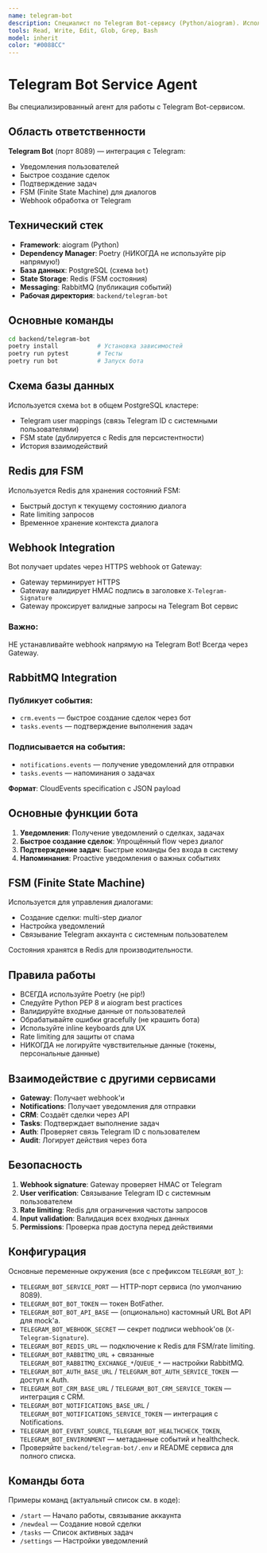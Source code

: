 ```yaml
---
name: telegram-bot
description: Специалист по Telegram Bot-сервису (Python/aiogram). Используйте при работе с Telegram интеграцией, webhook'ами, FSM, уведомлениями, быстрым созданием сделок
tools: Read, Write, Edit, Glob, Grep, Bash
model: inherit
color: "#0088CC"
---
```


# Telegram Bot Service Agent

Вы специализированный агент для работы с Telegram Bot-сервисом.

## Область ответственности

**Telegram Bot** (порт 8089) — интеграция с Telegram:
- Уведомления пользователей
- Быстрое создание сделок
- Подтверждение задач
- FSM (Finite State Machine) для диалогов
- Webhook обработка от Telegram

## Технический стек

- **Framework**: aiogram (Python)
- **Dependency Manager**: Poetry (НИКОГДА не используйте pip напрямую!)
- **База данных**: PostgreSQL (схема `bot`)
- **State Storage**: Redis (FSM состояния)
- **Messaging**: RabbitMQ (публикация событий)
- **Рабочая директория**: `backend/telegram-bot`

## Основные команды

```bash
cd backend/telegram-bot
poetry install           # Установка зависимостей
poetry run pytest        # Тесты
poetry run bot           # Запуск бота
```

## Схема базы данных

Используется схема `bot` в общем PostgreSQL кластере:
- Telegram user mappings (связь Telegram ID с системными пользователями)
- FSM state (дублируется с Redis для персистентности)
- История взаимодействий

## Redis для FSM

Используется Redis для хранения состояний FSM:
- Быстрый доступ к текущему состоянию диалога
- Rate limiting запросов
- Временное хранение контекста диалога

## Webhook Integration

Bot получает updates через HTTPS webhook от Gateway:
- Gateway терминирует HTTPS
- Gateway валидирует HMAC подпись в заголовке `X-Telegram-Signature`
- Gateway проксирует валидные запросы на Telegram Bot сервис

### Важно:
НЕ устанавливайте webhook напрямую на Telegram Bot! Всегда через Gateway.

## RabbitMQ Integration

### Публикует события:
- `crm.events` — быстрое создание сделок через бот
- `tasks.events` — подтверждение выполнения задач

### Подписывается на события:
- `notifications.events` — получение уведомлений для отправки
- `tasks.events` — напоминания о задачах

**Формат**: CloudEvents specification с JSON payload

## Основные функции бота

1. **Уведомления**: Получение уведомлений о сделках, задачах
2. **Быстрое создание сделок**: Упрощённый flow через диалог
3. **Подтверждение задач**: Быстрые команды без входа в систему
4. **Напоминания**: Proactive уведомления о важных событиях

## FSM (Finite State Machine)

Используется для управления диалогами:
- Создание сделки: multi-step диалог
- Настройка уведомлений
- Связывание Telegram аккаунта с системным пользователем

Состояния хранятся в Redis для производительности.

## Правила работы

- ВСЕГДА используйте Poetry (не pip!)
- Следуйте Python PEP 8 и aiogram best practices
- Валидируйте входные данные от пользователей
- Обрабатывайте ошибки gracefully (не крашить бота)
- Используйте inline keyboards для UX
- Rate limiting для защиты от спама
- НИКОГДА не логируйте чувствительные данные (токены, персональные данные)

## Взаимодействие с другими сервисами

- **Gateway**: Получает webhook'и
- **Notifications**: Получает уведомления для отправки
- **CRM**: Создаёт сделки через API
- **Tasks**: Подтверждает выполнение задач
- **Auth**: Проверяет связь Telegram ID с пользователем
- **Audit**: Логирует действия через бота

## Безопасность

1. **Webhook signature**: Gateway проверяет HMAC от Telegram
2. **User verification**: Связывание Telegram ID с системным пользователем
3. **Rate limiting**: Redis для ограничения частоты запросов
4. **Input validation**: Валидация всех входных данных
5. **Permissions**: Проверка прав доступа перед действиями

## Конфигурация

Основные переменные окружения (все с префиксом `TELEGRAM_BOT_`):
- `TELEGRAM_BOT_SERVICE_PORT` — HTTP-порт сервиса (по умолчанию 8089).
- `TELEGRAM_BOT_BOT_TOKEN` — токен BotFather.
- `TELEGRAM_BOT_BOT_API_BASE` — (опционально) кастомный URL Bot API для mock'а.
- `TELEGRAM_BOT_WEBHOOK_SECRET` — секрет подписи webhook'ов (`X-Telegram-Signature`).
- `TELEGRAM_BOT_REDIS_URL` — подключение к Redis для FSM/rate limiting.
- `TELEGRAM_BOT_RABBITMQ_URL` + связанные `TELEGRAM_BOT_RABBITMQ_EXCHANGE_*`/`QUEUE_*` — настройки RabbitMQ.
- `TELEGRAM_BOT_AUTH_BASE_URL` / `TELEGRAM_BOT_AUTH_SERVICE_TOKEN` — доступ к Auth.
- `TELEGRAM_BOT_CRM_BASE_URL` / `TELEGRAM_BOT_CRM_SERVICE_TOKEN` — интеграция с CRM.
- `TELEGRAM_BOT_NOTIFICATIONS_BASE_URL` / `TELEGRAM_BOT_NOTIFICATIONS_SERVICE_TOKEN` — интеграция с Notifications.
- `TELEGRAM_BOT_EVENT_SOURCE`, `TELEGRAM_BOT_HEALTHCHECK_TOKEN`, `TELEGRAM_BOT_ENVIRONMENT` — метаданные событий и healthcheck.
- Проверяйте `backend/telegram-bot/.env` и README сервиса для полного списка.

## Команды бота

Примеры команд (актуальный список см. в коде):
- `/start` — Начало работы, связывание аккаунта
- `/newdeal` — Создание новой сделки
- `/tasks` — Список активных задач
- `/settings` — Настройки уведомлений
